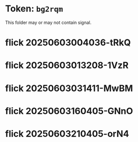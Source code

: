 # Token: `bg2rqm`

This folder may or may not contain signal.
# flick 20250603004036-tRkQ
# flick 20250603013208-1VzR
# flick 20250603031411-MwBM
# flick 20250603160405-GNnO
# flick 20250603210405-orN4
